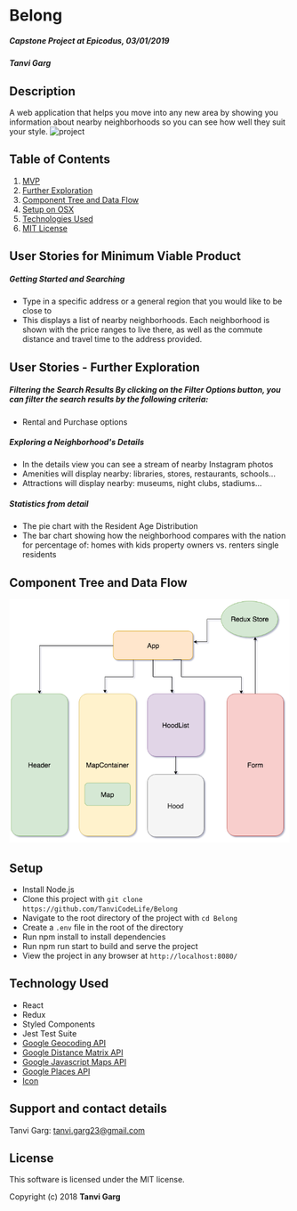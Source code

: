 # **Belong**
#####  Capstone Project at Epicodus, 03/01/2019
##### Tanvi Garg   


## Description
A web application that helps you move into any new area by showing you information about nearby neighborhoods so you can see how well they suit your style.
![project](ProjectSnapshot.png)

## Table of Contents
  1. [MVP](#specs-work)
  2. [Further Exploration](#specs-work1)
  3. [Component Tree and Data Flow](#plan)
  4. [Setup on OSX](#setup)
  5. [Technologies Used](#Tech-used)
  7. [MIT License](#mit-lic)


## User Stories for Minimum Viable Product <a name="specs-work"></a>
##### Getting Started and Searching

* Type in a specific address or a general region that you would like to be close to
* This displays a list of nearby neighborhoods. Each neighborhood is shown with the price ranges to live there, as well as the commute distance and travel time to the address provided.

## User Stories -  Further Exploration <a name="specs-work1"></a>

##### Filtering the Search Results By clicking on the Filter Options button, you can filter the search results by the following criteria:

* Rental and Purchase options

##### Exploring a Neighborhood's Details

* In the details view you can see a stream of nearby Instagram photos
* Amenities will display nearby: libraries, stores, restaurants, schools...
* Attractions will display nearby: museums, night clubs, stadiums...

##### Statistics from detail

* The pie chart with the Resident Age Distribution
* The bar chart showing how the neighborhood compares with the nation for percentage of: homes with kids property owners vs. renters single residents

## Component Tree and Data Flow
![plan](Project_Structure.png)

## Setup <a name="setup"></a>
* Install Node.js
* Clone this project with `git clone https://github.com/TanviCodeLife/Belong`
* Navigate to the root directory of the project with `cd Belong`
* Create a `.env` file in the root of the directory
* Run npm install to install dependencies
* Run npm run start to build and serve the project
* View the project in any browser at `http://localhost:8080/`

## Technology Used <a name="Tech-used"></a>

* React
* Redux
* Styled Components
* Jest Test Suite
* [Google Geocoding API](https://developers.google.com/maps/documentation/geocoding/intro)
* [Google Distance Matrix API](https://developers.google.com/maps/documentation/distance-matrix/start)
* [Google Javascript Maps API](https://developers.google.com/maps/documentation/javascript/tutorial)
* [Google Places API](https://developers.google.com/places/web-service/intro)
* [Icon](https://www.iconfinder.com/icons/2657712/home_location_house_map_pin_house_pointer_map_pointer_house_residential_place_icon)

## Support and contact details

Tanvi Garg: [tanvi.garg23@gmail.com](mailto:tanvi.garg23@gmail.com)

## License <a name="mit-lic"></a>

This software is licensed under the MIT license.

Copyright (c) 2018 **Tanvi Garg**
